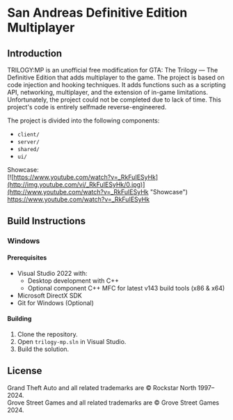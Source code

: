 # San Andreas Definitive Edition Multiplayer 

## Introduction

TRILOGY:MP is an unofficial free modification for GTA: The Trilogy — The Definitive Edition that adds multiplayer to the game.
The project is based on code injection and hooking techniques. It adds functions such as a scripting API, networking, multiplayer, and the extension of in-game limitations.
Unfortunately, the project could not be completed due to lack of time. This project's code is entirely selfmade reverse-engineered.

The project is divided into the following components:
- `client/`
- `server/`
- `shared/`
- `ui/`

Showcase: <br />
[![https://www.youtube.com/watch?v=_RkFuIESyHk](http://img.youtube.com/vi/_RkFuIESyHk/0.jpg)](http://www.youtube.com/watch?v=_RkFuIESyHk "Showcase") <br />
https://www.youtube.com/watch?v=_RkFuIESyHk

## Build Instructions

### Windows

#### Prerequisites

- Visual Studio 2022 with:
  - Desktop development with C++
  - Optional component C++ MFC for latest v143 build tools (x86 & x64)
- Microsoft DirectX SDK
- Git for Windows (Optional)

#### Building

1. Clone the repository.
2. Open `trilogy-mp.sln` in Visual Studio.
3. Build the solution.

## License

Grand Theft Auto and all related trademarks are © Rockstar North 1997–2024. <br />
Grove Street Games and all related trademarks are © Grove Street Games 2024.
